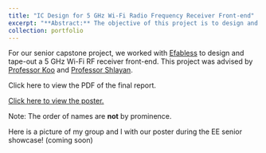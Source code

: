 ```yaml
---
title: "IC Design for 5 GHz Wi-Fi Radio Frequency Receiver Front-end"
excerpt: "**Abstract:** The objective of this project is to design and tape-out a working radio frequency (RF) front-end of a 5 GHz Wi-Fi receiver chip with a focus on linearity. Due to the significance of signal integrity, the receiver must be linear enough so that there is minimum distortion and power loss. Using the 130 nm SKY130 PDK in collaboration with NYDesign's I.C. program, Efabless, the blocks of the front-end (low-noise amplifier, mixer, oscillator) were simulated individually and as an overall system. While the simulation results for the overall system were not very promising, the individual blocks show comparable results (to existing designs) across parameters such as gain, linearity, noise and power. For next steps, we plan on designing a PCB to test the chips when they arrive. <br/><img src='/images/RF-Front-End-Final-Poster.png'>"
collection: portfolio
---
```


For our senior capstone project, we worked with [Efabless](https://efabless.com/) to design and tape-out a 5 GHz Wi-Fi RF receiver front-end. This project was advised by [Professor Koo](https://cooper.edu/academics/people/ja-beom-koo) and [Professor Shlayan](https://cooper.edu/academics/people/neveen-shlayan). 

Click here to view the PDF of the final report. 

[Click here to view the poster.](/images/RF-Front-End-Final-Poster.png)

Note: The order of names are **not** by prominence.

Here is a picture of my group and I with our poster during the EE senior showcase! (coming soon)

